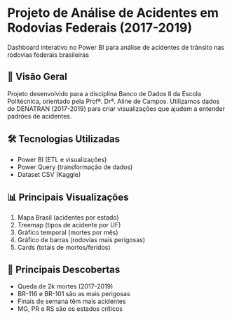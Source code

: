 # Projeto de Análise de Acidentes em Rodovias Federais (2017-2019)

Dashboard interativo no Power BI para análise de acidentes de trânsito nas rodovias federais brasileiras

## 📌 Visão Geral
Projeto desenvolvido para a disciplina Banco de Dados II da Escola Politécnica, orientado pela Profª. Drª. Aline de Campos. Utilizamos dados do DENATRAN (2017-2019) para criar visualizações que ajudem a entender padrões de acidentes.

## 🛠️ Tecnologias Utilizadas
- Power BI (ETL e visualizações)
- Power Query (transformação de dados)
- Dataset CSV (Kaggle)

## 📊 Principais Visualizações
1. Mapa Brasil (acidentes por estado)
2. Treemap (tipos de acidente por UF)
3. Gráfico temporal (mortes por mês)
4. Gráfico de barras (rodovias mais perigosas)
5. Cards (totais de mortos/feridos)

## 📌 Principais Descobertas
- Queda de 2k mortes (2017-2019)
- BR-116 e BR-101 são as mais perigosas
- Finais de semana têm mais acidentes
- MG, PR e RS são os estados críticos

